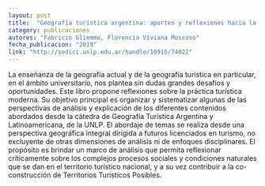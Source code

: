 ```yaml
---
layout: post
title:  "Geografía turística argentina: aportes y reflexiones hacia la construcción de territorios turísticos sostenibles"
category: publicaciones
autores: "Fabricio Gliemmo, Florencia Viviana Moscoso"
fecha_publicacion: "2019"
link: "http://sedici.unlp.edu.ar/handle/10915/74022"
---
```


La enseñanza de la geografía actual y de la geografía turística en particular, en el ámbito universitario, nos plantea sin dudas grandes desafíos y oportunidades. Este libro propone reflexiones sobre la práctica turística moderna. Su objetivo principal es organizar y sistematizar algunas de las perspectivas de análisis y explicación de los diferentes contenidos abordados desde la cátedra de Geografía Turística Argentina y Latinoamericana, de la UNLP. El abordaje de temas se realiza desde una perspectiva geográfica integral dirigida a futuros licenciados en turismo, no excluyente de otras dimensiones de análisis ni de enfoques disciplinares. El propósito es brindar un marco de análisis que permita reflexionar críticamente sobre los complejos procesos sociales y condiciones naturales que se dan en el territorio turístico nacional, y a su vez contribuir a la co-construcción de Territorios Turísticos Posibles.
